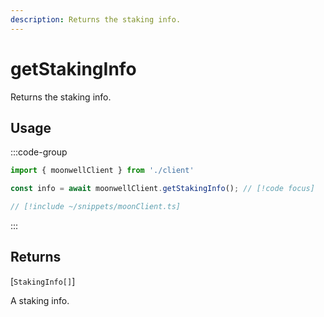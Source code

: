 ```yaml
---
description: Returns the staking info.
---
```


# getStakingInfo

Returns the staking info.

## Usage

:::code-group

```ts twoslash [example.ts]
import { moonwellClient } from './client'

const info = await moonwellClient.getStakingInfo(); // [!code focus]
```

```ts twoslash [client.ts] filename="client.ts"
// [!include ~/snippets/moonClient.ts]
```

:::

## Returns

[`StakingInfo[]`]<!-- /docs/glossary/types#staking-info -->

A staking info.

<!-- ## Parameters

### includeLiquidStakingRewards

- **Type:** `boolean`

Whether to include liquid staking rewards in the response.

```ts twoslash
// [!include ~/snippets/moonClient.ts]
// ---cut---
const markets = await moonwellClient.getMarkets({
  includeLiquidStakingRewards: true // [!code focus]
})
``` -->